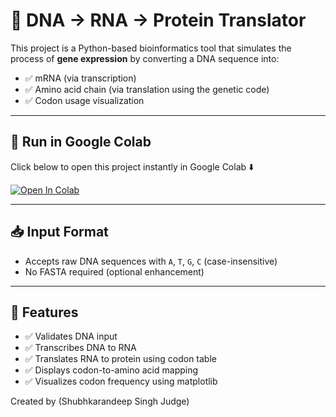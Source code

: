 # 🧬 DNA → RNA → Protein Translator

This project is a Python-based bioinformatics tool that simulates the process of **gene expression** by converting a DNA sequence into:
- ✅ mRNA (via transcription)
- ✅ Amino acid chain (via translation using the genetic code)
- ✅ Codon usage visualization


---

## 🚀 Run in Google Colab


Click below to open this project instantly in Google Colab ⬇️

[![Open In Colab](https://colab.research.google.com/assets/colab-badge.svg)](https://colab.research.google.com/github/shubh-1909/rna_translator/blob/main/rna_translator.ipynb)


---

## 📥 Input Format

- Accepts raw DNA sequences with `A`, `T`, `G`, `C` (case-insensitive)
- No FASTA required (optional enhancement)

---

## 🧪 Features

- ✅ Validates DNA input
- ✅ Transcribes DNA to RNA
- ✅ Translates RNA to protein using codon table
- ✅ Displays codon-to-amino acid mapping
- ✅ Visualizes codon frequency using matplotlib

Created by (Shubhkarandeep Singh Judge)
  
